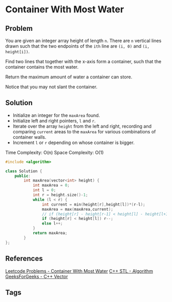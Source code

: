 # Container With Most Water

## Problem
You are given an integer array height of length `n`. There are `n` vertical lines drawn such that the two endpoints of the `ith` line are `(i, 0)` and `(i, height[i])`.  

Find two lines that together with the x-axis form a container, such that the container contains the most water.  

Return the maximum amount of water a container can store.  

Notice that you may not slant the container.  

## Solution
* Initialize an integer for the `maxArea` found.  
* Initialize left and right pointers, `l` and `r`.  
* Iterate over the array `height` from the left and right, recording and comparing `current` areas to the `maxArea` for various combinations of container walls.  
* Increment `l` or `r` depending on whose container is bigger.  

Time Complexity: O(n)
Space Complexity: O(1)

```c++
#include <algorithm>

class Solution {
    public:
        int maxArea(vector<int> height) {
            int maxArea = 0;
            int l = 0;
            int r = height.size()-1;
            while (l < r) {
                int current = min(height[r],height[l])*(r-l);    
                maxArea = max(maxArea,current);
                // if (height[r] - height[r-1] < height[l] - height[l+1]) r--; // Iterate based on next container's area (wrong strategy)
                if (height[r] < height[l]) r--;
                else l++;
            }
            return maxArea;
        }
};
```
## References
[Leetcode Problems - Container With Most Water](https://leetcode.com/problems/container-with-most-water/submissions/  )
[C++ STL - Algorithm](https://en.cppreference.com/w/cpp/header/algorithm)  
[GeeksForGeeks - C++ Vector](https://www.geeksforgeeks.org/vector-in-cpp-stl/)  

## Tags
